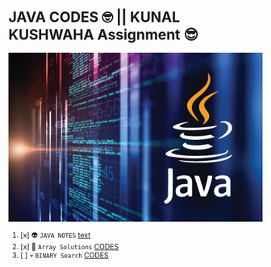 # JAVA CODES  :nerd_face: || **KUNAL KUSHWAHA Assignment** :sunglasses:
![JAVA IMAGE](https://github.com/Shivankur25/Java-LeetCodes/blob/main/javanotes/WhatsApp%20Image%202022-08-23%20at%2011.36.29%20PM.jpeg)
 1. [x]  	:alien:  `JAVA NOTES` [text](https://github.com/Shivankur25/Java-LeetCodes/tree/main/javanotes)	
 1. [x] :robot:   `Array Solutions` [CODES](https://github.com/Shivankur25/Java-LeetCodes/tree/main/arraycodes)
 1. [ ] 	:skull:  `BINARY Search` [CODES](https://github.com/Shivankur25/Java-LeetCodes/tree/main/binarySearch)
